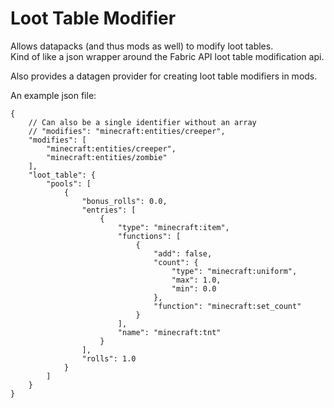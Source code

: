 # Loot Table Modifier

Allows datapacks (and thus mods as well) to modify loot tables.  
Kind of like a json wrapper around the Fabric API loot table modification api.

Also provides a datagen provider for creating loot table modifiers in mods.

An example json file:
```json5
{
    // Can also be a single identifier without an array
    // "modifies": "minecraft:entities/creeper",
    "modifies": [
        "minecraft:entities/creeper",
        "minecraft:entities/zombie"
    ],
	"loot_table": {
		"pools": [
			{
				"bonus_rolls": 0.0,
				"entries": [
					{
						"type": "minecraft:item",
						"functions": [
							{
								"add": false,
								"count": {
									"type": "minecraft:uniform",
									"max": 1.0,
									"min": 0.0
								},
								"function": "minecraft:set_count"
							}
						],
						"name": "minecraft:tnt"
					}
				],
				"rolls": 1.0
			}
		]
	}
}
```